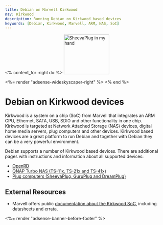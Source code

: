 ```yaml
---
title: Debian on Marvell Kirkwood
nav: Kirkwood
description: Running Debian on Kirkwood based devices
keywords: [Debian, Kirkwood, Marvell, ARM, NAS, SoC]
---
```


<% content_for :right do %>
<img src = "sheevaplug/images/r_sheevaplug_hand.jpg" class="border" alt="SheevaPlug in my hand" width="148" height="129" />

<%= render "adsense-wideskyscaper-right" %>
<% end %>

<h1>Debian on Kirkwood devices</h1>

Kirkwood is a system on a chip (SoC) from Marvell that integrates an ARM
CPU, Ethernet, SATA, USB, SDIO and other functionality in one chip.
Kirkwood is targeted at Network Attached Storage (NAS) devices, digital
home media servers, plug computers and other devices.  Kirkwood based
devices are a great platform to run Debian and together with Debian they
can be a very powerful environment.

Debian supports a number of Kirkwood based devices.  There are additional
pages with instructions and information about all supported devices:

<ul>
<li><a href = "openrd">OpenRD</a></li>
<li><a href = "qnap">QNAP Turbo NAS (TS-11x, TS-21x and TS-41x)</a></li>
<li><a href = "sheevaplug">Plug computers (SheevaPlug, GuruPlug and DreamPlug)</a></li>
</ul>

<h2>External Resources</h2>

<ul>

<li>Marvell offers public <a href =
"http://www.marvell.com/embedded-processors/kirkwood/index.jsp">documentation
about the Kirkwood SoC</a>, including datasheets and errata.</li>

</ul>

<div class="bbf">
<%= render "adsense-banner-before-footer" %>
</div>

